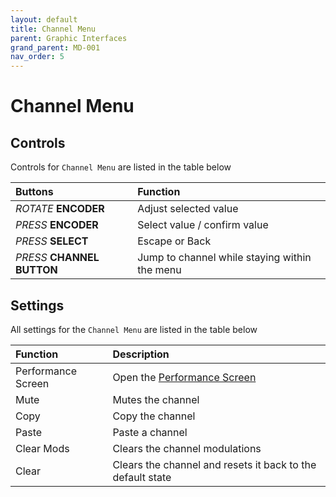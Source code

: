 ```yaml
---
layout: default
title: Channel Menu
parent: Graphic Interfaces
grand_parent: MD-001
nav_order: 5
---
```


# Channel Menu

## Controls

Controls for `Channel Menu` are listed in the table below

| Buttons        | Function        |
|:-------------|:------------------|
| _ROTATE_ **ENCODER** | Adjust selected value |
| _PRESS_ **ENCODER** | Select value / confirm value |
| _PRESS_ **SELECT** | Escape or Back|
| _PRESS_ **CHANNEL BUTTON** | Jump to channel while staying within the menu |

## Settings

All settings for the `Channel Menu` are listed in the table below

| Function        | Description    |
|:-------------|:------------------|
| Performance Screen | Open the [Performance Screen](/md001/graphic_interfaces/performance_screen.html) |
| Mute | Mutes the channel |
| Copy | Copy the channel |
| Paste | Paste a channel |
| Clear Mods | Clears the channel modulations |
| Clear | Clears the channel and resets it back to the default state |

